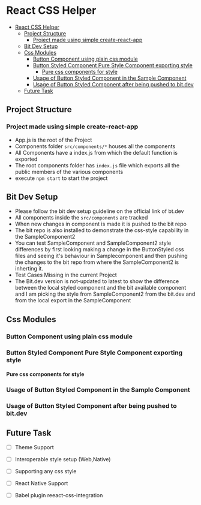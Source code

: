 # React CSS Helper

- [React CSS Helper](#react-css-helper)
  - [Project Structure](#project-structure)
    - [Project made using simple create-react-app](#project-made-using-simple-create-react-app)
  - [Bit Dev Setup](#bit-dev-setup)
  - [Css Modules](#css-modules)
    - [Button Component using plain css module](#button-component-using-plain-css-module)
    - [Button Styled Component Pure Style Component exporting style](#button-styled-component-pure-style-component-exporting-style)
      - [Pure css components for style](#pure-css-components-for-style)
    - [Usage of Button Styled Component in the Sample Component](#usage-of-button-styled-component-in-the-sample-component)
    - [Usage of Button Styled Component after being pushed to bit.dev](#usage-of-button-styled-component-after-being-pushed-to-bitdev)
  - [Future Task](#future-task)

## Project Structure

### Project made using simple create-react-app

- App.js is the root of the Project
- Components folder ```src/components/*``` houses all the components
- All Components have a index.js from which the default function is exported
- The root components folder has ```index.js``` file which exports all the public members of the various components
- execute ```npm start``` to start the project


## Bit Dev Setup

- Please follow the bit dev setup guideline on the official link of bt.dev
- All components inside the ```src/components``` are tracked
- When new changes in component is made it is pushed to the bit repo
- The bit repo is also installed to demonstrate the css-style capability in the SampleComponent2 
- You can test SampleComponent and SampleComponent2 style differences by first looking making a change in the ButtonStyled css files and seeing it's behaviour in Samplecomponent and then pushing the changes to the bit repo from where the SampleComponent2 is inherting it.
- Test Cases Missing in the current Project
- The Bit.dev version is not-updated to latest to show the difference between the local styled component and the bit available component and I am picking the style from SampleComponent2 from the bit.dev and from the local export in the SampleComponent


## Css Modules

### Button Component using plain css module

### Button Styled Component Pure Style Component exporting style

#### Pure css components for style

### Usage of Button Styled Component in the Sample Component

### Usage of Button Styled Component after being pushed to bit.dev

## Future Task

- [ ] Theme Support
- [ ] Interoperable style setup (Web,Native)
- [ ] Supporting any css style
- [ ] React Native Support
- [ ] Babel plugin reeact-css-integration
  